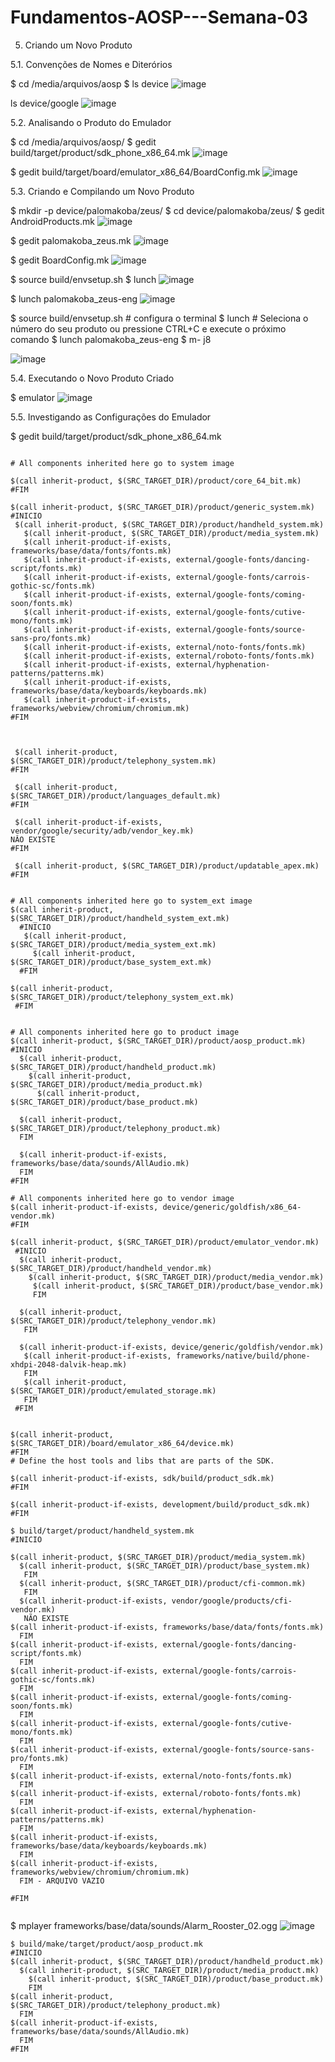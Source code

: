 # Fundamentos-AOSP---Semana-03


5. Criando um Novo Produto


5.1. Convenções de Nomes e Diterórios

$ cd /media/arquivos/aosp
$ ls device
![image](https://user-images.githubusercontent.com/75500077/225477749-ae5ab2d5-c7ef-49fc-be1c-252cf762fb85.png)


ls device/google
![image](https://user-images.githubusercontent.com/75500077/225477940-0b60f8cd-728f-4611-b5a6-2f0644f0915a.png)


5.2. Analisando o Produto do Emulador

$ cd /media/arquivos/aosp/
$ gedit build/target/product/sdk_phone_x86_64.mk
![image](https://user-images.githubusercontent.com/75500077/225478438-4bfb0746-e91f-46ff-8860-1c9c5b267340.png)

$ gedit build/target/board/emulator_x86_64/BoardConfig.mk
![image](https://user-images.githubusercontent.com/75500077/225478607-915e5969-961c-4a37-a9d0-d8d1732dd64e.png)


5.3. Criando e Compilando um Novo Produto

$ mkdir -p device/palomakoba/zeus/
$ cd device/palomakoba/zeus/
$ gedit AndroidProducts.mk
![image](https://user-images.githubusercontent.com/75500077/225479303-a6621d06-b7af-4a1d-a659-c5da6fad4521.png)


$ gedit palomakoba_zeus.mk 
![image](https://user-images.githubusercontent.com/75500077/225479606-5ea3b97a-64f5-4597-bd1b-2c0e2696d05c.png)

$ gedit BoardConfig.mk
![image](https://user-images.githubusercontent.com/75500077/225479728-2992265c-350f-4c27-824b-6180b08049ea.png)

$ source build/envsetup.sh
$ lunch 
![image](https://user-images.githubusercontent.com/75500077/225479992-e76689d3-19cd-4032-995e-8946c5fc078b.png)

$ lunch palomakoba_zeus-eng
![image](https://user-images.githubusercontent.com/75500077/225480151-595c7573-2baf-40ab-b9bd-99a1eff5cef6.png)

$ source build/envsetup.sh  # configura o terminal
$ lunch # Seleciona o número do seu produto ou pressione CTRL+C e execute o próximo comando
$ lunch palomakoba_zeus-eng
$ m- j8

![image](https://user-images.githubusercontent.com/75500077/225772523-39a96bbb-4abb-412c-b377-cdc221f4918c.png)
 
 
 5.4. Executando o Novo Produto Criado
 
$ emulator
![image](https://user-images.githubusercontent.com/75500077/225774476-c841706d-a452-407f-a4f4-fc8d7cf55455.png)


5.5. Investigando as Configurações do Emulador

$ gedit build/target/product/sdk_phone_x86_64.mk


```

# All components inherited here go to system image

$(call inherit-product, $(SRC_TARGET_DIR)/product/core_64_bit.mk)
#FIM

$(call inherit-product, $(SRC_TARGET_DIR)/product/generic_system.mk)
#INICIO
 $(call inherit-product, $(SRC_TARGET_DIR)/product/handheld_system.mk)
   $(call inherit-product, $(SRC_TARGET_DIR)/product/media_system.mk)
   $(call inherit-product-if-exists, frameworks/base/data/fonts/fonts.mk)
   $(call inherit-product-if-exists, external/google-fonts/dancing-script/fonts.mk)
   $(call inherit-product-if-exists, external/google-fonts/carrois-gothic-sc/fonts.mk)
   $(call inherit-product-if-exists, external/google-fonts/coming-soon/fonts.mk)
   $(call inherit-product-if-exists, external/google-fonts/cutive-mono/fonts.mk)
   $(call inherit-product-if-exists, external/google-fonts/source-sans-pro/fonts.mk)
   $(call inherit-product-if-exists, external/noto-fonts/fonts.mk) 
   $(call inherit-product-if-exists, external/roboto-fonts/fonts.mk)
   $(call inherit-product-if-exists, external/hyphenation-patterns/patterns.mk)
   $(call inherit-product-if-exists, frameworks/base/data/keyboards/keyboards.mk)
   $(call inherit-product-if-exists, frameworks/webview/chromium/chromium.mk)
#FIM
 
 
 
 $(call inherit-product, $(SRC_TARGET_DIR)/product/telephony_system.mk)
#FIM
 
 $(call inherit-product, $(SRC_TARGET_DIR)/product/languages_default.mk)
#FIM
 
 $(call inherit-product-if-exists, vendor/google/security/adb/vendor_key.mk)
NÂO EXISTE
#FIM

 $(call inherit-product, $(SRC_TARGET_DIR)/product/updatable_apex.mk)
#FIM


# All components inherited here go to system_ext image
$(call inherit-product, $(SRC_TARGET_DIR)/product/handheld_system_ext.mk)
  #INICIO
   $(call inherit-product, $(SRC_TARGET_DIR)/product/media_system_ext.mk)
     $(call inherit-product, $(SRC_TARGET_DIR)/product/base_system_ext.mk)
  #FIM
  
$(call inherit-product, $(SRC_TARGET_DIR)/product/telephony_system_ext.mk)
 #FIM
 
 
# All components inherited here go to product image
$(call inherit-product, $(SRC_TARGET_DIR)/product/aosp_product.mk)
#INICIO
  $(call inherit-product, $(SRC_TARGET_DIR)/product/handheld_product.mk)
    $(call inherit-product, $(SRC_TARGET_DIR)/product/media_product.mk)
      $(call inherit-product, $(SRC_TARGET_DIR)/product/base_product.mk)
      
  $(call inherit-product, $(SRC_TARGET_DIR)/product/telephony_product.mk) 
  FIM
  
  $(call inherit-product-if-exists, frameworks/base/data/sounds/AllAudio.mk)
  FIM
#FIM

# All components inherited here go to vendor image
$(call inherit-product-if-exists, device/generic/goldfish/x86_64-vendor.mk)
#FIM

$(call inherit-product, $(SRC_TARGET_DIR)/product/emulator_vendor.mk)
 #INICIO
  $(call inherit-product, $(SRC_TARGET_DIR)/product/handheld_vendor.mk)
    $(call inherit-product, $(SRC_TARGET_DIR)/product/media_vendor.mk)
     $(call inherit-product, $(SRC_TARGET_DIR)/product/base_vendor.mk)
     FIM
     
  $(call inherit-product, $(SRC_TARGET_DIR)/product/telephony_vendor.mk)
   FIM
   
  $(call inherit-product-if-exists, device/generic/goldfish/vendor.mk)
   $(call inherit-product-if-exists, frameworks/native/build/phone-xhdpi-2048-dalvik-heap.mk)
   FIM
   $(call inherit-product, $(SRC_TARGET_DIR)/product/emulated_storage.mk)
   FIM
 #FIM
 
 
$(call inherit-product, $(SRC_TARGET_DIR)/board/emulator_x86_64/device.mk)
#FIM
# Define the host tools and libs that are parts of the SDK.

$(call inherit-product-if-exists, sdk/build/product_sdk.mk)
#FIM

$(call inherit-product-if-exists, development/build/product_sdk.mk)
#FIM

```

```
$ build/target/product/handheld_system.mk 
#INICIO

$(call inherit-product, $(SRC_TARGET_DIR)/product/media_system.mk)
  $(call inherit-product, $(SRC_TARGET_DIR)/product/base_system.mk)
   FIM
  $(call inherit-product, $(SRC_TARGET_DIR)/product/cfi-common.mk)
   FIM
  $(call inherit-product-if-exists, vendor/google/products/cfi-vendor.mk)
   NÃO EXISTE
$(call inherit-product-if-exists, frameworks/base/data/fonts/fonts.mk)
  FIM
$(call inherit-product-if-exists, external/google-fonts/dancing-script/fonts.mk)
  FIM
$(call inherit-product-if-exists, external/google-fonts/carrois-gothic-sc/fonts.mk)
  FIM
$(call inherit-product-if-exists, external/google-fonts/coming-soon/fonts.mk)
  FIM
$(call inherit-product-if-exists, external/google-fonts/cutive-mono/fonts.mk)
  FIM
$(call inherit-product-if-exists, external/google-fonts/source-sans-pro/fonts.mk)
  FIM
$(call inherit-product-if-exists, external/noto-fonts/fonts.mk)
  FIM
$(call inherit-product-if-exists, external/roboto-fonts/fonts.mk)
  FIM
$(call inherit-product-if-exists, external/hyphenation-patterns/patterns.mk)
  FIM
$(call inherit-product-if-exists, frameworks/base/data/keyboards/keyboards.mk)
  FIM
$(call inherit-product-if-exists, frameworks/webview/chromium/chromium.mk)
  FIM - ARQUIVO VAZIO
  
#FIM


```

$ mplayer frameworks/base/data/sounds/Alarm_Rooster_02.ogg
![image](https://user-images.githubusercontent.com/75500077/225784114-d67c57de-2e3c-4e86-aaf1-d36c4a2750fb.png)

```
$ build/make/target/product/aosp_product.mk 
#INICIO
$(call inherit-product, $(SRC_TARGET_DIR)/product/handheld_product.mk)
  $(call inherit-product, $(SRC_TARGET_DIR)/product/media_product.mk)
    $(call inherit-product, $(SRC_TARGET_DIR)/product/base_product.mk)
    FIM
$(call inherit-product, $(SRC_TARGET_DIR)/product/telephony_product.mk)
  FIM
$(call inherit-product-if-exists, frameworks/base/data/sounds/AllAudio.mk)
  FIM
#FIM

``` 








